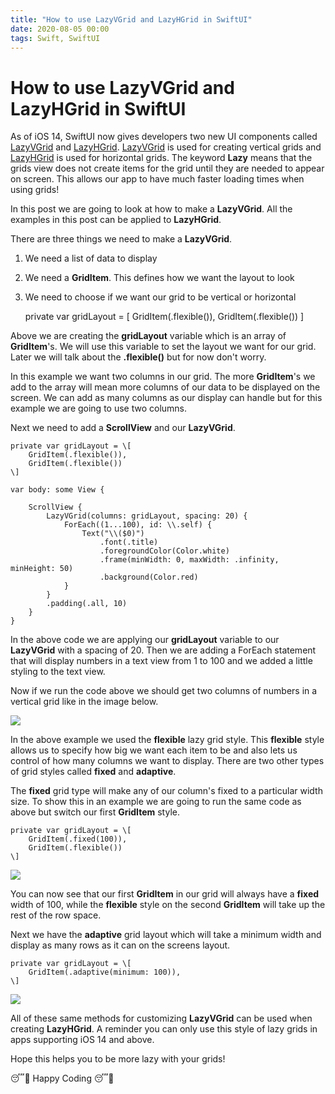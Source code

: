 ```yaml
---
title: "How to use LazyVGrid and LazyHGrid in SwiftUI"
date: 2020-08-05 00:00
tags: Swift, SwiftUI
---
```

# How to use LazyVGrid and LazyHGrid in SwiftUI

As of iOS 14, SwiftUI now gives developers two new UI components called [LazyVGrid](https://developer.apple.com/documentation/swiftui/lazyvgrid) and [LazyHGrid](https://developer.apple.com/documentation/swiftui/lazyhgrid). [LazyVGrid](https://developer.apple.com/documentation/swiftui/lazyvgrid) is used for creating vertical grids and [LazyHGrid](https://developer.apple.com/documentation/swiftui/lazyhgrid) is used for horizontal grids. The keyword **Lazy** means that the grids view does not create items for the grid until they are needed to appear on screen. This allows our app to have much faster loading times when using grids!

In this post we are going to look at how to make a **LazyVGrid**. All the examples in this post can be applied to **LazyHGrid**.

There are three things we need to make a **LazyVGrid**.

1. We need a list of data to display
2. We need a **GridItem**. This defines how we want the layout to look
3. We need to choose if we want our grid to be vertical or horizontal

    private var gridLayout = \[
        GridItem(.flexible()),
        GridItem(.flexible())
    \]

Above we are creating the **gridLayout** variable which is an array of **GridItem**'s. We will use this variable to set the layout we want for our grid. Later we will talk about the **.flexible()** but for now don't worry.

In this example we want two columns in our grid. The more **GridItem**'s we add to the array will mean more columns of our data to be displayed on the screen. We can add as many columns as our display can handle but for this example we are going to use two columns.

Next we need to add a **ScrollView** and our **LazyVGrid**.

    private var gridLayout = \[
        GridItem(.flexible()),
        GridItem(.flexible())
    \]
    
    var body: some View {
        
        ScrollView {
            LazyVGrid(columns: gridLayout, spacing: 20) {
                ForEach((1...100), id: \\.self) {
                    Text("\\($0)")
                        .font(.title)
                        .foregroundColor(Color.white)
                        .frame(minWidth: 0, maxWidth: .infinity, minHeight: 50)
                        .background(Color.red)
                }
            }
            .padding(.all, 10)
        }
    }

In the above code we are applying our **gridLayout** variable to our **LazyVGrid** with a spacing of 20. Then we are adding a ForEach statement that will display numbers in a text view from 1 to 100 and we added a little styling to the text view.

Now if we run the code above we should get two columns of numbers in a vertical grid like in the image below.

![](https://swifttom.com/wp-content/uploads/2020/07/screen-shot-2020-07-31-at-5.34.42-pm.png?w=541)

In the above example we used the **flexible** lazy grid style. This **flexible** style allows us to specify how big we want each item to be and also lets us control of how many columns we want to display. There are two other types of grid styles called **fixed** and **adaptive**.

The **fixed** grid type will make any of our column's fixed to a particular width size. To show this in an example we are going to run the same code as above but switch our first **GridItem** style.

    private var gridLayout = \[
        GridItem(.fixed(100)),
        GridItem(.flexible())
    \]

![](https://swifttom.com/wp-content/uploads/2020/08/screen-shot-2020-08-02-at-2.48.36-pm.png?w=588)

You can now see that our first **GridItem** in our grid will always have a **fixed** width of 100, while the **flexible** style on the second **GridItem** will take up the rest of the row space.

Next we have the **adaptive** grid layout which will take a minimum width and display as many rows as it can on the screens layout.

    private var gridLayout = \[
        GridItem(.adaptive(minimum: 100)),
    \]

![](https://swifttom.com/wp-content/uploads/2020/08/screen-shot-2020-08-02-at-2.53.55-pm.png?w=549)

All of these same methods for customizing **LazyVGrid** can be used when creating **LazyHGrid**. A reminder you can only use this style of lazy grids in apps supporting iOS 14 and above.

Hope this helps you to be more lazy with your grids!

😴🛌 Happy Coding 😴🛌
